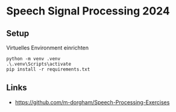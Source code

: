 # Speech Signal Processing 2024

## Setup
Virtuelles Environment einrichten
```
python -m venv .venv
.\.venv\Scripts\activate
pip install -r requirements.txt
```

## Links
- https://github.com/m-dorgham/Speech-Processing-Exercises